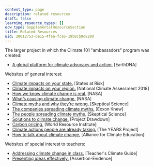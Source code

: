 ```yaml
---
content_type: page
description: related resources
draft: false
learning_resource_types: []
ocw_type: SupplementalResourceSection
title: Related Resources
uid: 20012753-6e15-4faa-fca6-19b8cb0c820d
---
```

The larger project in which the Climate 101 "ambassadors" program was created: 

- [A global platform for climate advocacy and action.](https://earthdna.org/) \[EarthDNA\]  

Websites of general interest:

- [Climate impacts on your state.](https://climatenexus.org/climate-change-us/state-impacts/) \[States at Risk\]
- [Climate impacts on your region.](https://www.c2es.org/content/national-climate-assessment/) \[National Climate Assessment 2018\]
- [How we know climate change is real.](https://climate.nasa.gov/evidence/) \[NASA\]
- [What’s causing climate change.](https://climate.nasa.gov/causes/) \[NASA\]
- [Climate myths and why they’re wrong.](https://skepticalscience.com/argument.php) \[Skeptical Science\]
- [The companies spreading climate myths.](https://exxonknew.org/) \[Exxon Knew\]
- [The people spreading climate myths.](https://skepticalscience.com/misinformers.php) \[Skeptical Science\]
- [Solutions to climate change.](https://www.drawdown.org/) \[Project Drawdown\]
- [Carbon pricing.](https://www.wri.org/blog/2016/03/carbon-tax-vs-cap-and-trade-what-s-better-policy-cut-emissions) \[World Resource Institute\]
- [Climate actions people are already taking.](https://theyearsproject.com/) \[The YEARS Project\]
- [How to talk about climate change.](https://www.youtube.com/watch?v=RkklaXhbTuA) \[Alliance for Climate Education\]

Websites of special interest to teachers:

- [Addressing climate change in class.](https://teachers-climate-guide.fi/) \[Teacher's Climate Guide\]
- [Presenting ideas effectively.](https://www.assertion-evidence.com/) \[Assertion-Evidence\]
